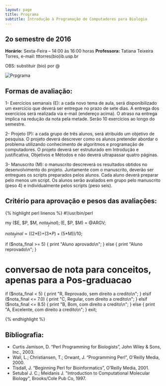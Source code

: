 ```yaml
---
layout: page
title: Programa
subtitle: Introdução à Programação de Computadores para Biologia
---
```



## 2o semestre de 2016

**Horário:**    Sexta-Feira – 14:00 às 16:00 horas
**Professora:** Tatiana Teixeira Torres, e-mail: tttorres(bio)ib.usp.br

OBS: substituir (bio) por @ 

![Prpgrama](/img/programa.png)

## Formas de avaliação:

1- Exercícios semanais (E): a cada novo tema de aula, será disponibilizado um exercício que deverá ser entregue no prazo de sete dias. A entrega dos exercícios será realizada via e-mail (endereço acima). O atraso na entrega implica na redução da nota pela metade. Serão 10 exercícios ao longo do semestre. 

2- Projeto (P): a cada grupo de três alunos, será atribuído um objetivo de pesquisa. O projeto deverá descrever como os alunos pretender abordar o problema utilizando conhecimento de algoritmos e programação de computadores. O projeto deverá ser estruturado em Introdução e justificativa, Objetivos e Métodos e não deverá ultrapassar quatro páginas.

3- Manuscrito (M): o manuscrito descreverá os resultados obtidos no desenvolvimento do projeto. Juntamente com o manuscrito, deverão ser entregues os scripts preparados pelos alunos. Cada aluno deverá preparar pelo menos um script. Os alunos serão avaliados em grupo pelo manuscrito (peso 4) e individualmente pelos scripts (peso seis).

## Critério para aprovação e pesos das avaliações:

{% highlight perl linenos %} 
#!/usr/bin/perl

my ($E, $P, $M, $nota_final);
($E, $P, $M) = @ARGV;

$nota_final = ((2*$E)+(3*$P)+(5*$M))/10;

if ($nota_final >= 5) {
  print "Aluno aprovado\n";
} else {
  print "Aluno reprovado\n";
}

# conversao de nota para conceitos, apenas para a Pos-graduacao
if ($nota_final < 5) {
  print "R, Reprovado, sem direito a credito\n";
} elsif ($nota_final <= 7.0) {
  print "C, Regular, com direito a credito\n";
} elsif ($nota_final <= 8.5) {
  print "B, Bom, com direito a credito\n";
} else {
  print "A, Excelente, com direito a credito\n";
}
exit;

{% endhighlight %}


## Bibliografia:

- Curtis Jamison, D. “Perl Programming for Biologists”, John Wiley & Sons, Inc., 2003.
- Wall, L.; Christiansen, T.; Orwant, J. “Programming Perl”, O'Reilly Media, 2000.
- Tisdall, J. “Beginning Perl for Bioinformatics”, O'Reilly Media, 2001.
- Setubal J. C.; Meidanis J. "Introduction to Computational Molecular Biology", Brooks/Cole Pub Co, 1997.
